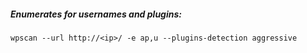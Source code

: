 ##### Enumerates for usernames and plugins:

```
wpscan --url http://<ip>/ -e ap,u --plugins-detection aggressive
```

